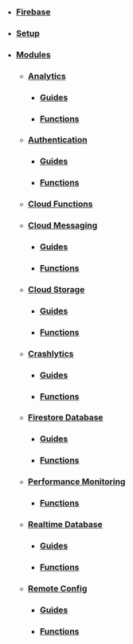 * ### [Firebase](Home)
* ### [Setup](Platform-Setup)
* ### [Modules](#)
  * ### [Analytics](Analytics)
    * ### [Guides](Guides_Analytics)
    * ### [Functions](Functions_Analytics)
  * ### [Authentication](Authentication)
    * ### [Guides](Guides_Authentication)
    * ### [Functions](Functions_Authentication)
  * ### [Cloud Functions](Cloud-Functions)
  * ### [Cloud Messaging](Cloud-Messaging)
    * ### [Guides](Guides_Cloud-Messaging)
    * ### [Functions](Functions_Cloud-Messaging)
  * ### [Cloud Storage](Cloud-Storage)
    * ### [Guides](Guides_Cloud-Storage)
    * ### [Functions](Functions_Cloud-Storage)
  * ### [Crashlytics](Crashlytics)
    * ### [Guides](Guides_Crashlytics)
    * ### [Functions](Functions_Crashlytics)
  * ### [Firestore Database](Firestore)
    * ### [Guides](Guides_Firestore)
    * ### [Functions](Functions_Firestore)
  * ### [Performance Monitoring](Performance)
    * ### [Functions](Functions_Performance)
  * ### [Realtime Database](Realtime)
    * ### [Guides](Guides_Realtime)
    * ### [Functions](Functions_Realtime)
  * ### [Remote Config](Remote-Config)
    * ### [Guides](Guides_Remote-Config)
    * ### [Functions](Functions_Remote-Config)
